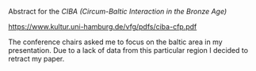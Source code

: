 Abstract for the *CIBA (Circum-Baltic Interaction in the Bronze Age)*

https://www.kultur.uni-hamburg.de/vfg/pdfs/ciba-cfp.pdf

The conference chairs asked me to focus on the baltic area in my presentation. Due to a lack of data from this particular region I decided to retract my paper.
